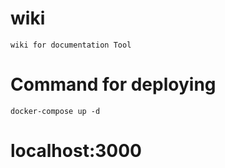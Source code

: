 # wiki
    wiki for documentation Tool

# Command for deploying
    docker-compose up -d
    

# localhost:3000
